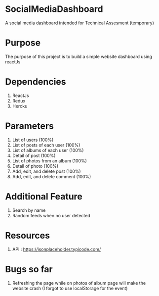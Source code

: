 # SocialMediaDashboard
A social media dashboard intended for Technical Assesment (temporary)
# Purpose
The purpose of this project is to build a simple website dashboard using reactJs
# Dependencies
1. ReactJs
2. Redux
3. Heroku
# Parameters
1. List of users (100%)
2. List of posts of each user (100%)
3. List of albums of each user (100%)
4. Detail of post (100%)
5. List of photos from an album (100%)
6. Detail of photo (100%)
7. Add, edit, and delete post (100%)
8. Add, edit, and delete comment (100%)
# Additional Feature
1. Search by name
2. Random feeds when no user detected
# Resources
1. API : https://jsonplaceholder.typicode.com/
# Bugs so far 
1. Refreshing the page while on photos of album page will make the website crash (I forgot to use localStorage for the event)
